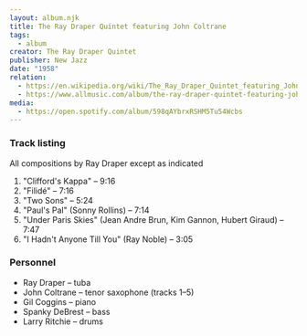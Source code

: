 ```yaml
---
layout: album.njk
title: The Ray Draper Quintet featuring John Coltrane
tags:
  - album
creator: The Ray Draper Quintet
publisher: New Jazz
date: "1958"
relation:
  - https://en.wikipedia.org/wiki/The_Ray_Draper_Quintet_featuring_John_Coltrane
  - https://www.allmusic.com/album/the-ray-draper-quintet-featuring-john-coltrane-mw0000873416
media:
  - https://open.spotify.com/album/598qAYbrxRSHM5Tu54Wcbs
---
```

### Track listing

All compositions by Ray Draper except as indicated

1. "Clifford's Kappa" – 9:16
2. "Filidé" – 7:16
3. "Two Sons" – 5:24
4. "Paul's Pal" (Sonny Rollins) – 7:14
5. "Under Paris Skies" (Jean Andre Brun, Kim Gannon, Hubert Giraud) – 7:47
6. "I Hadn't Anyone Till You" (Ray Noble) – 3:05

### Personnel

- Ray Draper – tuba
- John Coltrane – tenor saxophone (tracks 1–5)
- Gil Coggins – piano
- Spanky DeBrest – bass
- Larry Ritchie – drums
